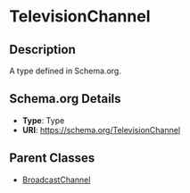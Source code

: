 # TelevisionChannel

## Description
A type defined in Schema.org.

## Schema.org Details
- **Type**: Type
- **URI**: https://schema.org/TelevisionChannel

## Parent Classes
- [BroadcastChannel](../BroadcastChannel.md)

